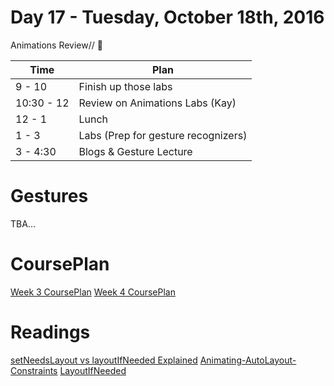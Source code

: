 # Day 17 - Tuesday, October 18th, 2016

Animations Review// :blue_heart:


Time        |   Plan   |
----------------|-------
9 - 10       | Finish up those labs
10:30 - 12   | Review on Animations Labs (Kay)
12 - 1    | Lunch
1 - 3     | Labs (Prep for gesture recognizers)
3 - 4:30 | Blogs & Gesture Lecture



# Gestures

TBA...


# CoursePlan

[Week 3 CoursePlan](https://github.com/learn-co-curriculum/ios-0916/blob/master/CoursePlan/week-4.md)
[Week 4 CoursePlan](https://github.com/learn-co-curriculum/ios-0916/blob/master/CoursePlan/week-5.md)

# Readings
[setNeedsLayout vs layoutIfNeeded Explained](http://www.iosinsight.com/setneedslayout-vs-layoutifneeded-explained/)
[Animating-AutoLayout-Constraints](http://useyourloaf.com/blog/animating-autolayout-constraints/)
[LayoutIfNeeded](https://developer.apple.com/reference/uikit/uiview/1622507-layoutifneeded#discussion)
